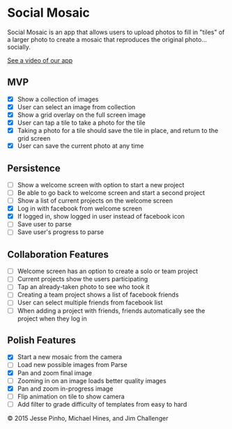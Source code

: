 # Social Mosaic

Social Mosaic is an app that allows users to upload photos to fill in "tiles" of a larger photo to create a mosaic that reproduces the original photo... socially.

[See a video of our app](http://i.imgur.com/xSpV9Hk.gif)

## MVP
- [X] Show a collection of images
- [X] User can select an image from collection
- [X] Show a grid overlay on the full screen image
- [X] User can tap a tile to take a photo for the tile
- [X] Taking a photo for a tile should save the tile in place, and return to the grid screen
- [X] User can save the current photo at any time

## Persistence
- [ ] Show a welcome screen with option to start a new project
- [ ] Be able to go back to welcome screen and start a second project
- [ ] Show a list of current projects on the welcome screen
- [X] Log in with facebook from welcome screen
- [X] If logged in, show logged in user instead of facebook icon
- [ ] Save user to parse
- [ ] Save user's progress to parse

## Collaboration Features
- [ ] Welcome screen has an option to create a solo or team project
- [ ] Current projects show the users participating
- [ ] Tap an already-taken photo to see who took it
- [ ] Creating a team project shows a list of facebook friends
- [ ] User can select multiple friends from facebook list
- [ ] When adding a project with friends, friends automatically see the project when they log in

## Polish Features
- [X] Start a new mosaic from the camera
- [ ] Load new possible images from Parse
- [X] Pan and zoom final image
- [ ] Zooming in on an image loads better quality images
- [X] Pan and zoom in-progress image
- [ ] Flip animation on tile to show camera
- [ ] Add filter to grade difficulty of templates from easy to hard

&copy; 2015 Jesse Pinho, Michael Hines, and Jim Challenger
